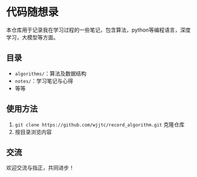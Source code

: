 # 代码随想录

本仓库用于记录我在学习过程的一些笔记，包含算法，python等编程语言，深度学习，大模型等方面。

## 目录

- `algorithms/`：算法及数据结构
- `notes/`：学习笔记与心得
- 等等

## 使用方法

1. `git clone https://github.com/wjjtc/record_algorithm.git` 克隆仓库
2. 按目录浏览内容


## 交流

欢迎交流与指正，共同进步！
